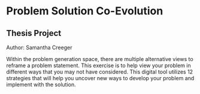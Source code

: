 Problem Solution Co-Evolution
=============================

Thesis Project
-----------------------------

Author: Samantha Creeger

Within the problem generation space, there are multiple alternative views to reframe a problem statement. This exercise is to help view your problem in different ways that you may not have considered. This digital tool utilizes 12 strategies that will help you uncover new ways to develop your problem and implement with the solution.
